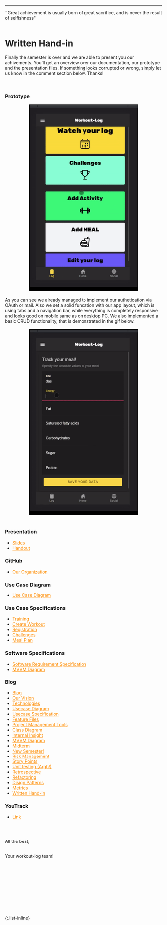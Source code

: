 ---


<div align="left">
  ¨Great achievement is usually born of great sacrifice, and is never the result of selfishness" <br><br>
  
 

  
<h1> Written Hand-in </h1> 
Finally the semester is over and we are able to present you our achivements. You’ll get an overview over our documentation, our prototype and the 
presentation files. If something looks corrupted or wrong, simply let us know in the comment section below. Thanks!<br><br><br>
  
<h3>Prototype</h3>
  <div  style="text-align: center">
   <img src="bilder/gif1.gif" alt="demo" height="600"/>  </div><br>
  As you can see we already managed to implement our authetication via OAuth or mail. Also we set a solid fundation with our app layout, which is using tabs and a navigation bar, while everything is completely responsive and looks good on mobile same as on desktop PC. We also implemented a basic CRUD functionality, that is demonstrated in the gif below. <br> <br>
  
   <div  style="text-align: center">
   <img src="bilder/gif2.gif" alt="demo" height="600"/>
     </div><br>
  
<h3>Presentation</h3>
<ul>
  <li>
  <a href="https://docs.google.com/presentation/d/1A5A3ChnkqPDPrrI0gYowFCCOQfWaCTfa/edit#slide=id.p2" style="color:DarkOrange">Slides</a>
    </li>
    <li>
  <a href="https://docs.google.com/document/d/1YDyeP_-aZmAnObkOPFA6jcTRHUs0F8J4FFrA7vH2zqs/edit" style="color:DarkOrange">Handout</a>
    </li>
    </ul>
    
<h3>GitHub</h3>
  <ul>
  <li>
  <a href="https://github.com/DHBW-TrainingApp" style="color:DarkOrange">Our Organization</a>
    </li>
    </ul>
  
<h3>Use Case Diagram</h3>
<ul>
  <li>
     <a href="https://github.com/DHBW-TrainingApp/Blog/blob/main/docs/UseCaseDiagramCP.png" style="color:DarkOrange">Use Case Diagram</a>
    </li>
    </ul>
   
<h3>Use Case Specifications</h3>
<ul>
  <li>
     <a href="https://github.com/DHBW-TrainingApp/Blog/blob/main/docs/UCs/Training.md" style="color:DarkOrange">Training</a>
    </li>
    <li>
     <a href="https://github.com/DHBW-TrainingApp/Blog/blob/main/docs/UCs/createWorkout.md" style="color:DarkOrange">Create Workout</a>
    </li>
     <li>
     <a href="https://github.com/DHBW-TrainingApp/Blog/blob/main/docs/UCs/registration.md" style="color:DarkOrange">Registration</a>
    </li>
   <li>
     <a href="https://github.com/DHBW-TrainingApp/Blog/blob/main/docs/UCs/challenge.md" style="color:DarkOrange">Challenges</a>
    </li>
  <li>
     <a href="https://github.com/DHBW-TrainingApp/Blog/blob/main/docs/UCs/MealPlan.md" style="color:DarkOrange">Meal Plan</a>
    </li>
    </ul>
     
<h3>Software Specifications</h3>
<ul>
  <li>
     <a href="https://github.com/DHBW-TrainingApp/Blog/blob/main/docs/SoftwareRequirementSpecification.md" style="color:DarkOrange">Software Requirement Specification</a>
    </li>
    <li>
     <a href="https://github.com/DHBW-TrainingApp/Blog/blob/main/bilder/IMG-20211205-WA0002.jpg" style="color:DarkOrange">MVVM Diagram</a>
    </li>
    </ul>
     
<h3>Blog</h3>
<ul>
  <li>
     <a href="https://dhbw-trainingapp.github.io/Blog/" style="color:DarkOrange">Blog</a>
  </li>
  <li>
     <a href="https://dhbw-trainingapp.github.io/Blog/Week1" style="color:DarkOrange">Our Vision</a>
  </li>
  <li>
     <a href="https://dhbw-trainingapp.github.io/Blog/Week2" style="color:DarkOrange">Technologies</a>
  </li>
  <li>
     <a href="https://dhbw-trainingapp.github.io/Blog/Week3" style="color:DarkOrange">Usecase Diagram</a>
  </li>
  <li>
     <a href="https://dhbw-trainingapp.github.io/Blog/Week4" style="color:DarkOrange">Usecase Specification</a>
  </li>
  <li>
     <a href="https://dhbw-trainingapp.github.io/Blog/Week5" style="color:DarkOrange">Feature Files</a>
  </li>
  <li>
     <a href="https://dhbw-trainingapp.github.io/Blog/Week6" style="color:DarkOrange">Project Management Tools</a>
  </li>   
  <li>
     <a href="https://dhbw-trainingapp.github.io/Blog/Week7" style="color:DarkOrange">Class Diagram</a>
  </li>
  <li>
     <a href="https://dhbw-trainingapp.github.io/Blog/Week8" style="color:DarkOrange">Internal Insight</a>
  </li>
  <li>
     <a href="https://dhbw-trainingapp.github.io/Blog/Week9" style="color:DarkOrange">MVVM Diagram</a>
  </li>
  <li>
     <a href="https://dhbw-trainingapp.github.io/Blog/Week10" style="color:DarkOrange">Midterm</a>
  </li>
  <li>
     <a href="https://dhbw-trainingapp.github.io/Blog/Week11" style="color:DarkOrange">New Semester!</a>
  </li>
  <li>
     <a href="https://dhbw-trainingapp.github.io/Blog/Week12" style="color:DarkOrange">Risk Management</a>
  </li>
  <li>
     <a href="https://dhbw-trainingapp.github.io/Blog/Week13" style="color:DarkOrange">Story Points</a>
  </li>
  <li>
     <a href="https://dhbw-trainingapp.github.io/Blog/Week14" style="color:DarkOrange">Unit testing (Argh!)</a>
  </li>
  <li>
     <a href="https://dhbw-trainingapp.github.io/Blog/Week15" style="color:DarkOrange">Retrospective</a>
  </li>
  <li>
     <a href="https://dhbw-trainingapp.github.io/Blog/Week16" style="color:DarkOrange">Refactoring</a>
  </li>
  <li>
     <a href="https://dhbw-trainingapp.github.io/Blog/Week17" style="color:DarkOrange">Disign Patterns</a>
  </li>
  <li>
     <a href="https://dhbw-trainingapp.github.io/Blog/Week18" style="color:DarkOrange">Metrics</a>
  </li>
  <li>
     <a href="https://dhbw-trainingapp.github.io/Blog/Week19" style="color:DarkOrange">Written Hand-in</a>
  </li>
</ul>
     
<h3>YouTrack</h3>
<ul>
  <li>
     <a href="https://dhbw-karlsruhe.myjetbrains.com/youtrack/agiles/108-133/current" style="color:DarkOrange">Link</a>
  </li>
</ul>
   
<br><br>
     
All the best,<br><br>

Your workout-log team!<br><br><br><br><br>

</div>

<script src="https://utteranc.es/client.js"
          repo="DHBW-TrainingApp/Blog"
          issue-term="pathname"
          label="Blog Comment"
          theme="github-light"
          crossorigin="anonymous"
          async>
</script>
  
<br><br><br><br><br>
  

{:.list-inline}
